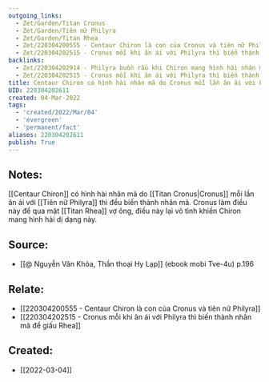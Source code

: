 ```yaml
---
outgoing_links:
  - Zet/Garden/Titan Cronus
  - Zet/Garden/Tiên nữ Philyra
  - Zet/Garden/Titan Rhea
  - Zet/220304200555 - Centaur Chiron là con của Cronus và tiên nữ Philyra
  - Zet/220304202515 - Cronus mỗi khi ân ái với Philyra thì biến thành nhân mã để giấu Rhea
backlinks:
  - Zet/220304202914 - Philyra buồn rầu khi Chiron mang hình hài nhân mã, bà cầu khấn các vị thần biến mình thành 1 cây bồ đề
  - Zet/220304202515 - Cronus mỗi khi ân ái với Philyra thì biến thành nhân mã để giấu Rhea
title: Centaur Chiron có hình hài nhân mã do Cronus mỗi lần ân ái với Philyra thì đều biến thành nhân mã
UID: 220304202611
created: 04-Mar-2022
tags:
  - 'created/2022/Mar/04'
  - 'evergreen'
  - 'permanent/fact'
aliases: 220304202611
publish: True
---
```

## Notes:
[[Centaur Chiron]] có hình hài nhân mã do [[Titan Cronus|Cronus]] mỗi lần ân ái với [[Tiên nữ Philyra]] thì đều biến thành nhân mã. Cronus làm điều này để qua mặt [[Titan Rhea]] vợ ông, điều này lại vô tình khiến Chiron mang hình hài dị dạng này.

## Source:
- [[@ Nguyễn Văn Khỏa, Thần thoại Hy Lạp]] (ebook mobi Tve-4u) p.196

## Relate:
- [[220304200555 - Centaur Chiron là con của Cronus và tiên nữ Philyra]]
- [[220304202515 - Cronus mỗi khi ân ái với Philyra thì biến thành nhân mã để giấu Rhea]]
## Created:
- [[2022-03-04]]
